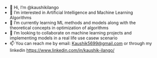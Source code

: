 - 👋 Hi, I’m @kaushikilango
- 👀 I’m interested in Artificial Intelligence and Machine Learning Algorithms
- 🌱 I’m currently learning ML methods and models along with the theoretical concepts in optimization of algorithms
- 💞️ I’m looking to collaborate on machine learning projects and implementing models in a real life use casew scenario
- 📫 You can reach me by email: Kaushik5699@gmail.com or through my linkedin https://www.linkedin.com/in/kaushik-ilango/

<!---
kaushikilango/kaushikilango is a ✨ special ✨ repository because its `README.md` (this file) appears on your GitHub profile.
You can click the Preview link to take a look at your changes.
--->
